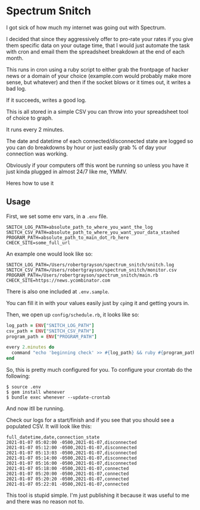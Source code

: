 # Spectrum Snitch
I got sick of how much my internet was going out with Spectrum.

I decided that since they aggressively offer to pro-rate your rates if you give them specific data on your outage time, that I would just automate the task with cron and email them the spreadsheet breakdown at the end of each month.

This runs in cron using a ruby script to either grab the frontpage of hacker news or a domain of your choice (example.com would probably make more sense, but whatever) and then if the socket blows or it times out, it writes a bad log.

If it succeeds, writes a good log.

This is all stored in a simple CSV you can throw into your spreadsheet tool of choice to graph.

It runs every 2 minutes.

The date and datetime of each connected/disconnected state are logged so you can do breakdowns by hour or just easily grab % of day your connection was working.

Obviously if your computers off this wont be running so unless you have it just kinda plugged in almost 24/7 like me, YMMV.

Heres how to use it

## Usage

First, we set some env vars, in a `.env` file.

```
SNITCH_LOG_PATH=absolute_path_to_where_you_want_the_log
SNITCH_CSV_PATH=absolute_path_to_where_you_want_your_data_stashed
PROGRAM_PATH=absolute_path_to_main_dot_rb_here
CHECK_SITE=some_full_url
```

An example one would look like so:

```
SNITCH_LOG_PATH=/Users/robertgrayson/spectrum_snitch/snitch.log
SNITCH_CSV_PATH=/Users/robertgrayson/spectrum_snitch/monitor.csv
PROGRAM_PATH=/Users/robertgrayson/spectrum_snitch/main.rb
CHECK_SITE=https://news.ycombinator.com
```

There is also one included at `.env.sample`.

You can fill it in with your values easily just by `cp`ing it and getting yours in.

Then, we open up `config/schedule.rb`, it looks like so:

```ruby
log_path = ENV["SNITCH_LOG_PATH"]
csv_path = ENV["SNITCH_CSV_PATH"]
program_path = ENV["PROGRAM_PATH"]

every 2.minutes do
  command "echo 'beginning check' >> #{log_path} && ruby #{program_path} && echo 'finished check' >> #{log_path}"
end
```

So, this is pretty much configured for you.
To configure your crontab do the following:

```
$ source .env
$ gem install whenever
$ bundle exec whenever --update-crontab
```

And now itll be running.

Check our logs for a start/finish and if you see that you should see a populated CSV.
It will look like this:


```
full_datetime,date,connection_state
2021-01-07 05:02:00 -0500,2021-01-07,disconnected
2021-01-07 05:12:00 -0500,2021-01-07,disconnected
2021-01-07 05:13:03 -0500,2021-01-07,disconnected
2021-01-07 05:14:00 -0500,2021-01-07,disconnected
2021-01-07 05:16:00 -0500,2021-01-07,disconnected
2021-01-07 05:18:00 -0500,2021-01-07,connected
2021-01-07 05:20:00 -0500,2021-01-07,connected
2021-01-07 05:20:20 -0500,2021-01-07,connected
2021-01-07 05:22:01 -0500,2021-01-07,connected
```

This tool is stupid simple. I'm just publishing it because it was useful to me and there was no reason not to.
